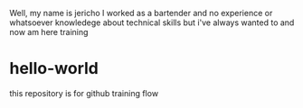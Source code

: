 Well, my name is jericho I worked as a bartender and no experience or whatsoever knowledege about technical skills but i've always wanted to and now am here training
# hello-world
this repository is for github training flow
